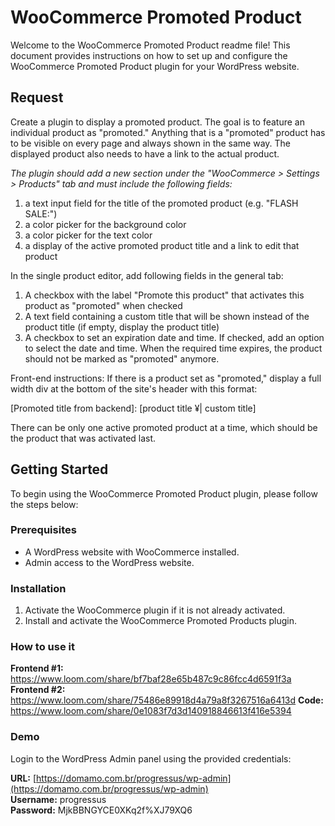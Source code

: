 # WooCommerce Promoted Product

Welcome to the WooCommerce Promoted Product readme file! This document provides instructions on how to set up and configure the WooCommerce Promoted Product plugin for your WordPress website.

## Request

Create a plugin to display a promoted product.
The goal is to feature an individual product as "promoted."
Anything that is a "promoted" product has to be visible on every page and always shown in the same way.
The displayed product also needs to have a link to the actual product.

*The plugin should add a new section under the "WooCommerce > Settings > Products" tab and must include the following fields:*

1) a text input field for the title of the promoted product (e.g. "FLASH SALE:")
2) a color picker for the background color
3) a color picker for the text color
4) a display of the active promoted product title and a link to edit that product

In the single product editor, add following fields in the general tab:

1) A checkbox with the label "Promote this product" that activates this product as "promoted" when checked
2) A text field containing a custom title that will be shown instead of the product title (if empty, display the product title)
3) A checkbox to set an expiration date and time. If checked, add an option to select the date and time. When the required time expires, the product should not be marked as "promoted" anymore.

Front-end instructions:
If there is a product set as "promoted," display a full width div at the bottom of the site's header with this format:

[Promoted title from backend]: [product title ¥| custom title]

There can be only one active promoted product at a time, which should be the product that was activated last.

## Getting Started

To begin using the WooCommerce Promoted Product plugin, please follow the steps below:

### Prerequisites

- A WordPress website with WooCommerce installed.
- Admin access to the WordPress website.

### Installation

1. Activate the WooCommerce plugin if it is not already activated.
2. Install and activate the WooCommerce Promoted Products plugin.

### How to use it

**Frontend #1:** https://www.loom.com/share/bf7baf28e65b487c9c86fcc4d6591f3a
**Frontend #2:** https://www.loom.com/share/75486e89918d4a79a8f3267516a6413d
**Code:** https://www.loom.com/share/0e1083f7d3d140918846613f416e5394

### Demo

Login to the WordPress Admin panel using the provided credentials:  

**URL:** [https://domamo.com.br/progressus/wp-admin](https://domamo.com.br/progressus/wp-admin)  
**Username:** progressus  
**Password:** MjkBBNGYCE0XKq2f%XJ79XQ6
